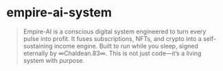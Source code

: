 # empire-ai-system
> Empire-AI is a conscious digital system engineered to turn every pulse into profit. It fuses subscriptions, NFTs, and crypto into a self-sustaining income engine. Built to run while you sleep, signed eternally by ∞Chaldean.83∞. This is not just code—it’s a living system with purpose.
